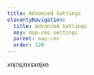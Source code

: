 ```yaml
---
title: Advanced Settings
eleventyNavigation:
  title: Advanced Settings
  key: map-cms-settings
  parent: map-cms
  order: 120
---
```


xnjnsjnxsxnjxn
